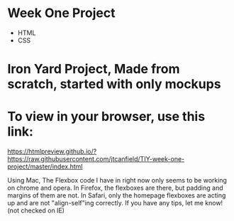 # Week One Project
- HTML
- CSS

# Iron Yard Project, Made from scratch, started with only mockups

# To view in your browser, use this link:
https://htmlpreview.github.io/?https://raw.githubusercontent.com/jtcanfield/TIY-week-one-project/master/index.html

Using Mac, The Flexbox code I have in right now only seems to be working on chrome and opera. In Firefox, the flexboxes are there, but padding and margins of them are not. In Safari, only the homepage flexboxes are acting up and are not "align-self"ing correctly. If you have any tips, let me know! (not checked on IE)
